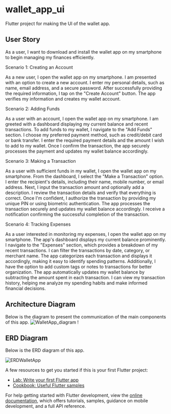 # wallet_app_ui

Flutter project for making the UI of the wallet app.

## User Story 
As a user, I want to download and install the wallet app on my smartphone to begin managing my finances efficiently.

Scenario 1: Creating an Account

As a new user, I open the wallet app on my smartphone.
I am presented with an option to create a new account.
I enter my personal details, such as name, email address, and a secure password.
After successfully providing the required information, I tap on the "Create Account" button.
The app verifies my information and creates my wallet account.

Scenario 2: Adding Funds

As a user with an account, I open the wallet app on my smartphone.
I am greeted with a dashboard displaying my current balance and recent transactions.
To add funds to my wallet, I navigate to the "Add Funds" section.
I choose my preferred payment method, such as credit/debit card or bank transfer.
I enter the required payment details and the amount I wish to add to my wallet.
Once I confirm the transaction, the app securely processes the payment and updates my wallet balance accordingly.

Scenario 3: Making a Transaction

As a user with sufficient funds in my wallet, I open the wallet app on my smartphone.
From the dashboard, I select the "Make a Transaction" option.
I enter the recipient's details, including their name, mobile number, or email address.
Next, I input the transaction amount and optionally add a description.
I review the transaction details and verify that everything is correct.
Once I'm confident, I authorize the transaction by providing my unique PIN or using biometric authentication.
The app processes the transaction securely and updates my wallet balance accordingly.
I receive a notification confirming the successful completion of the transaction.

Scenario 4: Tracking Expenses

As a user interested in monitoring my expenses, I open the wallet app on my smartphone.
The app's dashboard displays my current balance prominently.
I navigate to the "Expenses" section, which provides a breakdown of my recent transactions.
I can filter the transactions by date, category, or merchant name.
The app categorizes each transaction and displays it accordingly, making it easy to identify spending patterns.
Additionally, I have the option to add custom tags or notes to transactions for better organization.
The app automatically updates my wallet balance by subtracting the amount spent in each transaction.
I can view my transaction history, helping me analyze my spending habits and make informed financial decisions.

## Architecture Diagram

Below is the diagram to present the communication of the main components of this app.
![WalletApp_diagram](https://github.com/AhnAne007/wallet_aap_ui_flutter/assets/89075855/f12612c8-56c6-4e30-b8b1-724d3ba7414e)
!

## ERD Diagram
Below is the ERD diagram of this app.

![ERDWalletApp](https://github.com/AhnAne007/wallet_aap_ui_flutter/assets/89075855/e8821673-208d-4c80-b975-9ae3f357932d)



A few resources to get you started if this is your first Flutter project:

- [Lab: Write your first Flutter app](https://docs.flutter.dev/get-started/codelab)
- [Cookbook: Useful Flutter samples](https://docs.flutter.dev/cookbook)

For help getting started with Flutter development, view the
[online documentation](https://docs.flutter.dev/), which offers tutorials,
samples, guidance on mobile development, and a full API reference.
